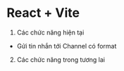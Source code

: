 # React + Vite

1. Các chức năng hiện tại
- Gửi tin nhắn tới Channel có format

2. Các chức năng trong tương lai
